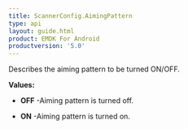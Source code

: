 ```yaml
---
title: ScannerConfig.AimingPattern
type: api
layout: guide.html
product: EMDK For Android
productversion: '5.0'
---
```



Describes the aiming pattern to be turned ON/OFF.

**Values:**

* **OFF** -Aiming pattern is turned off.

* **ON** -Aiming pattern is turned on.





